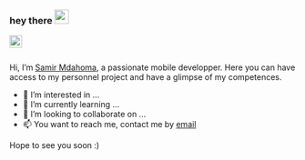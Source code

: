 ### hey there <img src="https://media.giphy.com/media/hvRJCLFzcasrR4ia7z/giphy.gif" width="25px">
<a href="https://www.linkedin.com/in/samirmdahoma/">
  <img align="left" alt="Abhishek's LinkedIN" width="22px" src="https://raw.githubusercontent.com/peterthehan/peterthehan/master/assets/linkedin.svg" />
</a>

<br/><br />

Hi, I’m [Samir Mdahoma](https://www.samirmdahoma.fr/), a passionate mobile developper. Here you can have access to my personnel project and have a glimpse of my competences.
- 👀 I’m interested in ...
- 🌱 I’m currently learning ...
- 💞️ I’m looking to collaborate on ...
- 📫 You want to reach me, contact me by [email](mailto:samir.mdahoma@gmail.com)

Hope to see you soon :)

<!---
SamirMda/SamirMda is a ✨ special ✨ repository because its `README.md` (this file) appears on your GitHub profile.
You can click the Preview link to take a look at your changes.
--->
